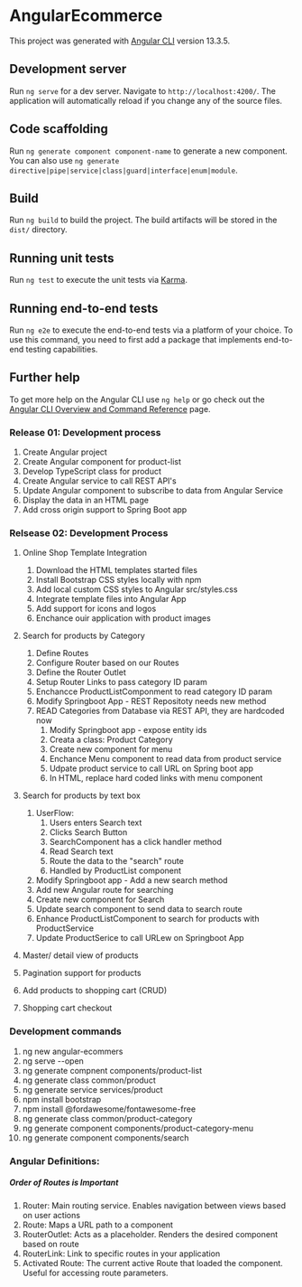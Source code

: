 # AngularEcommerce

This project was generated with [Angular CLI](https://github.com/angular/angular-cli) version 13.3.5.

## Development server

Run `ng serve` for a dev server. Navigate to `http://localhost:4200/`. The application will automatically reload if you change any of the source files.

## Code scaffolding

Run `ng generate component component-name` to generate a new component. You can also use `ng generate directive|pipe|service|class|guard|interface|enum|module`.

## Build

Run `ng build` to build the project. The build artifacts will be stored in the `dist/` directory.

## Running unit tests

Run `ng test` to execute the unit tests via [Karma](https://karma-runner.github.io).

## Running end-to-end tests

Run `ng e2e` to execute the end-to-end tests via a platform of your choice. To use this command, you need to first add a package that implements end-to-end testing capabilities.

## Further help

To get more help on the Angular CLI use `ng help` or go check out the [Angular CLI Overview and Command Reference](https://angular.io/cli) page.

### Release 01: Development process
1. Create Angular project
2. Create Angular component for product-list
3. Develop TypeScript class for product
4. Create Angular service to call REST API's
5. Update Angular component to subscribe to data from Angular Service
6. Display the data in an HTML page
7. Add cross origin support to Spring Boot app

### Relsease 02: Development Process

1. Online Shop Template Integration
   1. Download the HTML templates started files
   2. Install Bootstrap CSS styles locally with npm
   3. Add local custom CSS styles to Angular src/styles.css
   4. Integrate template files into Angular App
   5. Add support for icons and logos
   6. Enchance ouir application with product images
   
2. Search for products by Category
   1. Define Routes
   2. Configure Router based on our Routes
   3. Define the Router Outlet
   4. Setup Router Links to pass category ID param
   5. Enchancce ProductListComponment to read category ID param
   6. Modify Springboot App - REST Repositoty needs new method
   7. READ Categories from Database via REST API, they are hardcoded now
      1. Modify Springboot app - expose entity ids
      2. Creata a class: Product Category
      3. Create new component for menu
      4. Enchance Menu component to read data from product service
      5. Udpate product service to call URL on Spring boot app
      6. In HTML, replace hard coded links with menu component
   
3. Search for products by text box
      1. UserFlow:
         1. Users enters Search text
         2. Clicks Search Button
         3. SearchComponent has a click handler method
         4. Read Search text
         5. Route the data to the "search" route
         6. Handled by ProductList component
   1. Modify Springboot app - Add a new search method
   2. Add new Angular route for searching
   3. Create new component for Search
   4. Update search component to send data to search route
   5. Enhance ProductListComponent to search for products with ProductService
   6. Update ProductSerice to call URLew on Springboot App

4. Master/ detail view of products
5. Pagination support for products
6. Add products to shopping cart (CRUD)
7. Shopping cart checkout

### Development commands
1. ng new angular-ecommers
2. ng serve --open
3. ng generate compnent components/product-list
4. ng generate class common/product
5. ng generate service services/product
6. npm install bootstrap
7. npm install @fordawesome/fontawesome-free
8. ng generate class common/product-category
9. ng generate component components/product-category-menu
10. ng generate component components/search


### Angular Definitions:
##### Order of Routes is Important
1. Router: Main routing service. Enables navigation between views based on user actions
2. Route:  Maps a URL path to a component
3. RouterOutlet:  Acts as a placeholder. Renders the desired component based on route
4. RouterLink: Link to specific routes in your application
5. Activated Route: The current active Route that loaded the component. Useful for accessing route parameters.
